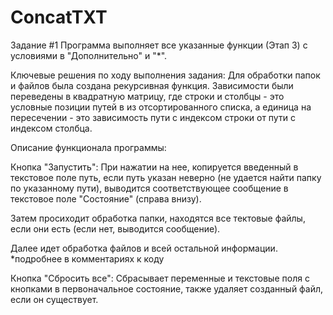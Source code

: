 # ConcatTXT

Задание #1 Программа выполняет все указанные функции (Этап 3) с условиями в "Дополнительно" и "*".

Ключевые решения по ходу выполнения задания: 
Для обработки папок и файлов была создана рекурсивная функция.
Зависимости были переведены в квадратную матрицу, где строки и столбцы - это условные позиции путей в из отсортированного списка, а единица на пересечении - это зависимость пути с индексом строки от пути с индексом столбца.

Описание функционала программы:

Кнопка "Запустить": При нажатии на нее, копируется введенный в текстовое поле путь, если путь указан неверно (не удается найти папку по указанному пути), выводится соответствующее сообщение в текстовое поле "Состояние" (справа внизу).

Затем просиходит обработка папки, находятся все тектовые файлы, если они есть (если нет, выводится сообщение).

Далее идет обработка файлов и всей остальной информации.
*подробнее в комментариях к коду

Кнопка "Сбросить все": Сбрасывает переменные и текстовые поля с кнопками в первоначальное состояние, также удаляет созданный файл, если он существует.
